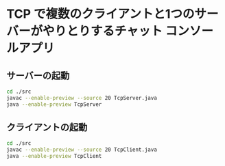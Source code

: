 # TCP で複数のクライアントと1つのサーバーがやりとりするチャット コンソールアプリ

## サーバーの起動

```sh
cd ./src
javac --enable-preview --source 20 TcpServer.java
java --enable-preview TcpServer
```

## クライアントの起動

```sh
cd ./src
javac --enable-preview --source 20 TcpClient.java
java --enable-preview TcpClient
```
